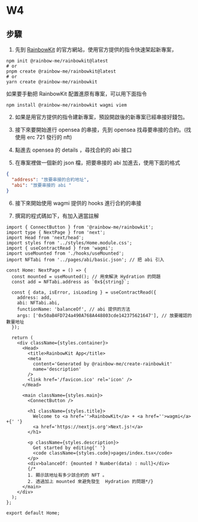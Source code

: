 # W4

## 步驟

1.  先到 [RainbowKit](https://www.rainbowkit.com/docs/installation) 的官方網站，使用官方提供的指令快速架起新專案，

```
npm init @rainbow-me/rainbowkit@latest
# or
pnpm create @rainbow-me/rainbowkit@latest
# or
yarn create @rainbow-me/rainbowkit
```

如果要手動把 RainbowKit 配置進原有專案，可以用下面指令

```
npm install @rainbow-me/rainbowkit wagmi viem
```

2.  如果是用官方提供的指令建新專案，預設開啟後的新專案已經串接好錢包。

3.  接下來要開始進行 opensea 的串接，先到 opensea 找尋要串接的合約。(找使用 erc 721 發行的 nft)

4.  點進去 opensea 的 details ，尋找合約的 abi 接口

5.  在專案裡做一個新的 json 檔，把要串接的 abi 加進去，使用下面的格式

```json
{
  "address": "放要串接的合約地址",
  "abi": "放要串接的 abi "
}
```

6.  接下來開始使用 wagmi 提供的 hooks 進行合約的串接

7.  撰寫的程式碼如下，有加入適當註解

```tsx
import { ConnectButton } from '@rainbow-me/rainbowkit';
import type { NextPage } from 'next';
import Head from 'next/head';
import styles from '../styles/Home.module.css';
import { useContractRead } from 'wagmi';
import useMounted from './hooks/useMounted';
import NFTabi from '../pages/abi/basic.json'; // 把 abi 引入

const Home: NextPage = () => {
  const mounted = useMounted(); // 用來解決 Hydration 的問題
  const add = NFTabi.address as `0x${string}`;

  const { data, isError, isLoading } = useContractRead({
    address: add,
    abi: NFTabi.abi,
    functionName: 'balanceOf', // abi 提供的方法
    args: ['0x50aB4FD724a490A768A448803cde142375621647'], // 放要確認的數量地址
  });

  return (
    <div className={styles.container}>
      <Head>
        <title>RainbowKit App</title>
        <meta
          content='Generated by @rainbow-me/create-rainbowkit'
          name='description'
        />
        <link href='/favicon.ico' rel='icon' />
      </Head>

      <main className={styles.main}>
        <ConnectButton />

        <h1 className={styles.title}>
          Welcome to <a href=''>RainbowKit</a> + <a href=''>wagmi</a> +{' '}
          <a href='https://nextjs.org'>Next.js!</a>
        </h1>

        <p className={styles.description}>
          Get started by editing{' '}
          <code className={styles.code}>pages/index.tsx</code>
        </p>
        <div>balanceOf: {mounted ? Number(data) : null}</div>
        {/* 
        1. 顯示該地址有多少該合約的 NFT 。
        2. 透過加上 mounted 來避免發生  Hydration 的問題*/}
      </main>
    </div>
  );
};

export default Home;
```
